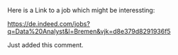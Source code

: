 Here is a Link to a job which might be interessting:

  https://de.indeed.com/jobs?q=Data%20Analyst&l=Bremen&vjk=d8e379d8291936f5
  
  Just added this comment.
